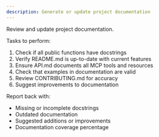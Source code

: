 ```yaml
---
description: Generate or update project documentation
---
```


Review and update project documentation.

Tasks to perform:

1. Check if all public functions have docstrings
2. Verify README.md is up-to-date with current features
3. Ensure API.md documents all MCP tools and resources
4. Check that examples in documentation are valid
5. Review CONTRIBUTING.md for accuracy
6. Suggest improvements to documentation

Report back with:
- Missing or incomplete docstrings
- Outdated documentation
- Suggested additions or improvements
- Documentation coverage percentage
